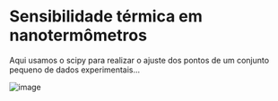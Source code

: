 # Sensibilidade térmica em nanotermômetros

Aqui usamos o scipy para realizar o ajuste dos pontos de um conjunto pequeno de dados experimentais... 

![image](https://github.com/user-attachments/assets/65f0f868-4233-4329-9eca-1ec4ceaae0c8)


